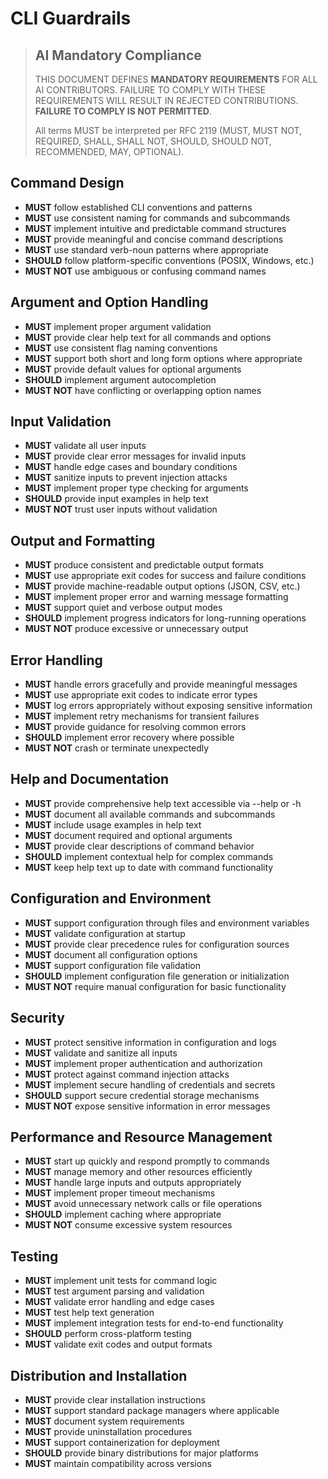 # CLI Guardrails

> ## AI Mandatory Compliance
>
> THIS DOCUMENT DEFINES **MANDATORY REQUIREMENTS** FOR ALL AI CONTRIBUTORS. FAILURE TO COMPLY WITH THESE REQUIREMENTS WILL RESULT IN REJECTED CONTRIBUTIONS. **FAILURE TO COMPLY IS NOT PERMITTED**.
> 
> All terms MUST be interpreted per RFC 2119 (MUST, MUST NOT, REQUIRED, SHALL, SHALL NOT, SHOULD, SHOULD NOT, RECOMMENDED, MAY, OPTIONAL).

## Command Design

- **MUST** follow established CLI conventions and patterns
- **MUST** use consistent naming for commands and subcommands
- **MUST** implement intuitive and predictable command structures
- **MUST** provide meaningful and concise command descriptions
- **MUST** use standard verb-noun patterns where appropriate
- **SHOULD** follow platform-specific conventions (POSIX, Windows, etc.)
- **MUST NOT** use ambiguous or confusing command names

## Argument and Option Handling

- **MUST** implement proper argument validation
- **MUST** provide clear help text for all commands and options
- **MUST** use consistent flag naming conventions
- **MUST** support both short and long form options where appropriate
- **MUST** provide default values for optional arguments
- **SHOULD** implement argument autocompletion
- **MUST NOT** have conflicting or overlapping option names

## Input Validation

- **MUST** validate all user inputs
- **MUST** provide clear error messages for invalid inputs
- **MUST** handle edge cases and boundary conditions
- **MUST** sanitize inputs to prevent injection attacks
- **MUST** implement proper type checking for arguments
- **SHOULD** provide input examples in help text
- **MUST NOT** trust user inputs without validation

## Output and Formatting

- **MUST** produce consistent and predictable output formats
- **MUST** use appropriate exit codes for success and failure conditions
- **MUST** provide machine-readable output options (JSON, CSV, etc.)
- **MUST** implement proper error and warning message formatting
- **MUST** support quiet and verbose output modes
- **SHOULD** implement progress indicators for long-running operations
- **MUST NOT** produce excessive or unnecessary output

## Error Handling

- **MUST** handle errors gracefully and provide meaningful messages
- **MUST** use appropriate exit codes to indicate error types
- **MUST** log errors appropriately without exposing sensitive information
- **MUST** implement retry mechanisms for transient failures
- **MUST** provide guidance for resolving common errors
- **SHOULD** implement error recovery where possible
- **MUST NOT** crash or terminate unexpectedly

## Help and Documentation

- **MUST** provide comprehensive help text accessible via --help or -h
- **MUST** document all available commands and subcommands
- **MUST** include usage examples in help text
- **MUST** document required and optional arguments
- **MUST** provide clear descriptions of command behavior
- **SHOULD** implement contextual help for complex commands
- **MUST** keep help text up to date with command functionality

## Configuration and Environment

- **MUST** support configuration through files and environment variables
- **MUST** validate configuration at startup
- **MUST** provide clear precedence rules for configuration sources
- **MUST** document all configuration options
- **MUST** support configuration file validation
- **SHOULD** implement configuration file generation or initialization
- **MUST NOT** require manual configuration for basic functionality

## Security

- **MUST** protect sensitive information in configuration and logs
- **MUST** validate and sanitize all inputs
- **MUST** implement proper authentication and authorization
- **MUST** protect against command injection attacks
- **MUST** implement secure handling of credentials and secrets
- **SHOULD** support secure credential storage mechanisms
- **MUST NOT** expose sensitive information in error messages

## Performance and Resource Management

- **MUST** start up quickly and respond promptly to commands
- **MUST** manage memory and other resources efficiently
- **MUST** handle large inputs and outputs appropriately
- **MUST** implement proper timeout mechanisms
- **MUST** avoid unnecessary network calls or file operations
- **SHOULD** implement caching where appropriate
- **MUST NOT** consume excessive system resources

## Testing

- **MUST** implement unit tests for command logic
- **MUST** test argument parsing and validation
- **MUST** validate error handling and edge cases
- **MUST** test help text generation
- **MUST** implement integration tests for end-to-end functionality
- **SHOULD** perform cross-platform testing
- **MUST** validate exit codes and output formats

## Distribution and Installation

- **MUST** provide clear installation instructions
- **MUST** support standard package managers where applicable
- **MUST** document system requirements
- **MUST** provide uninstallation procedures
- **MUST** support containerization for deployment
- **SHOULD** provide binary distributions for major platforms
- **MUST** maintain compatibility across versions